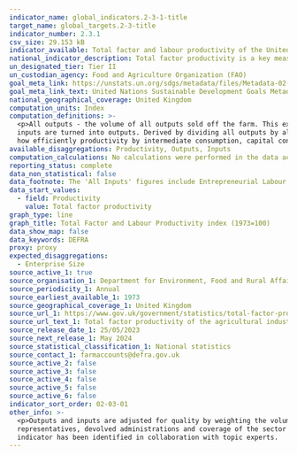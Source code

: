 ```yaml
---
indicator_name: global_indicators.2-3-1-title
target_name: global_targets.2-3-title
indicator_number: 2.3.1
csv_size: 29.153 kB
indicator_available: Total factor and labour productivity of the United Kingdom agriculture industry
national_indicator_description: Total factor productivity is a key measure of the economic performance of agriculture and an important driver of farm incomes. It represents how efficiently the agricultural industry uses the resources that are available to turn inputs into outputs.
un_designated_tier: Tier II
un_custodian_agency: Food and Agriculture Organization (FAO)
goal_meta_link: https://unstats.un.org/sdgs/metadata/files/Metadata-02-03-01.pdf
goal_meta_link_text: United Nations Sustainable Development Goals Metadata (PDF 4.0 MB)
national_geographical_coverage: United Kingdom
computation_units: Index
computation_definitions: >-
  <p>All outputs - the volume of all outputs sold off the farm. This excludes transactions within the industry.</p> <p>All inputs - the volume of goods and services purchased and consumed. This excludes transactions within the industry.</p><p>Total factor productivity - how efficiently all
  inputs are turned into outputs. Derived by dividing all outputs by all inputs.</p><p>Partial productivity (part of the productivity disaggregation) - partial productivity shows the impact key inputs have on productivity. It measures total outputs against a part of the inputs and shows
  how efficiently productivity by intermediate consumption, capital consumption, labour or land is transformed into outputs. Derived by dividing all outputs by each factor.</p>
available_disaggregations: Productivity, Outputs, Inputs
computation_calculations: No calculations were performed in the data acquisition of this indicator as appropriate data was readily available in the final format specified by this indicator.
reporting_status: complete
data_non_statistical: false
data_footnote: The 'All Inputs' figures include Entrepreneurial Labour.
data_start_values:
  - field: Productivity
    value: Total factor productivity
graph_type: line
graph_title: Total Factor and Labour Productivity index (1973=100)
data_show_map: false
data_keywords: DEFRA
proxy: proxy
expected_disaggregations:
  - Enterprise Size
source_active_1: true
source_organisation_1: Department for Environment, Food and Rural Affairs (Defra)
source_periodicity_1: Annual
source_earliest_available_1: 1973
source_geographical_coverage_1: United Kingdom
source_url_1: https://www.gov.uk/government/statistics/total-factor-productivity-of-the-agricultural-industry
source_url_text_1: Total factor productivity of the agricultural industry
source_release_date_1: 25/05/2023
source_next_release_1: May 2024
source_statistical_classification_1: National statistics
source_contact_1: farmaccounts@defra.gov.uk
source_active_2: false
source_active_3: false
source_active_4: false
source_active_5: false
source_active_6: false
indicator_sort_order: 02-03-01
other_info: >-
  <p>Outputs and inputs are adjusted for quality by weighting the volumes by price.</p><p>Potato prices and yield information were previously obtained from the AHDB who stopped producing data midway through in 2021. For 2022, yields have been estimated based on input from sector
  representatives, devolved administrations and coverage of the sector in the farming press.</p><p> This indicator is being used as an approximation of the UN SDG Indicator. Where possible, we will work to identify or develop UK data to meet the global indicator specification. This
  indicator has been identified in collaboration with topic experts.
---
```

